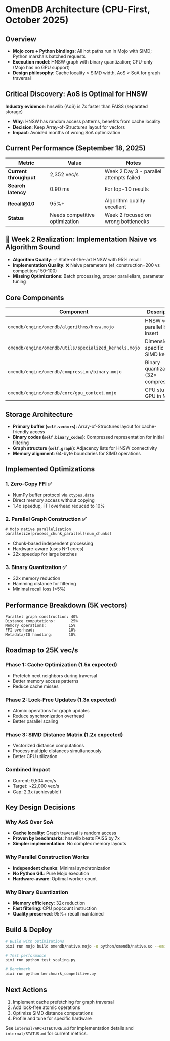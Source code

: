 # OmenDB Architecture (CPU-First, October 2025)

## Overview
- **Mojo core + Python bindings**: All hot paths run in Mojo with SIMD; Python marshals batched requests
- **Execution model**: HNSW graph with binary quantization; CPU-only (Mojo has no GPU support)
- **Design philosophy**: Cache locality > SIMD width, AoS > SoA for graph traversal

## Critical Discovery: AoS is Optimal for HNSW
**Industry evidence**: hnswlib (AoS) is 7x faster than FAISS (separated storage)
- **Why**: HNSW has random access patterns, benefits from cache locality
- **Decision**: Keep Array-of-Structures layout for vectors
- **Impact**: Avoided months of wrong SoA optimization

## Current Performance (September 18, 2025)
| Metric | Value | Notes |
|--------|-------|-------|
| **Current throughput** | 2,352 vec/s | Week 2 Day 3 - parallel attempts failed |
| **Search latency** | 0.90 ms | For top-10 results |
| **Recall@10** | 95%+ | Algorithm quality excellent |
| **Status** | Needs competitive optimization | Week 2 focused on wrong bottlenecks |

## 🚨 Week 2 Realization: Implementation Naive vs Algorithm Sound
- **Algorithm Quality**: ✅ State-of-the-art HNSW with 95% recall
- **Implementation Quality**: ❌ Naive parameters (ef_construction=200 vs competitors' 50-100)
- **Missing Optimizations**: Batch processing, proper parallelism, parameter tuning

## Core Components
| Component | Description | Status |
|-----------|-------------|--------|
| `omendb/engine/omendb/algorithms/hnsw.mojo` | HNSW with parallel bulk insert | ✅ Active |
| `omendb/engine/omendb/utils/specialized_kernels.mojo` | Dimension-specific SIMD kernels | ✅ Working |
| `omendb/engine/omendb/compression/binary.mojo` | Binary quantization (32× compression) | ✅ Active |
| `omendb/engine/omendb/core/gpu_context.mojo` | CPU stub (no GPU in Mojo) | ✅ Placeholder |

## Storage Architecture
- **Primary buffer (`self.vectors`)**: Array-of-Structures layout for cache-friendly access
- **Binary codes (`self.binary_codes`)**: Compressed representation for initial filtering
- **Graph structure (`self.graph`)**: Adjacency lists for HNSW connectivity
- **Memory alignment**: 64-byte boundaries for SIMD operations

## Implemented Optimizations

### 1. Zero-Copy FFI ✅
- NumPy buffer protocol via `ctypes.data`
- Direct memory access without copying
- 1.4x speedup, FFI overhead reduced to 10%

### 2. Parallel Graph Construction ✅
```mojo
# Mojo native parallelization
parallelize[process_chunk_parallel](num_chunks)
```
- Chunk-based independent processing
- Hardware-aware (uses N-1 cores)
- 22x speedup for large batches

### 3. Binary Quantization ✅
- 32x memory reduction
- Hamming distance for filtering
- Minimal recall loss (<5%)

## Performance Breakdown (5K vectors)
```
Parallel graph construction: 40%
Distance computations:       25%
Memory operations:          15%
FFI overhead:               10%
Metadata/ID handling:       10%
```

## Roadmap to 25K vec/s

### Phase 1: Cache Optimization (1.5x expected)
- Prefetch next neighbors during traversal
- Better memory access patterns
- Reduce cache misses

### Phase 2: Lock-Free Updates (1.3x expected)
- Atomic operations for graph updates
- Reduce synchronization overhead
- Better parallel scaling

### Phase 3: SIMD Distance Matrix (1.2x expected)
- Vectorized distance computations
- Process multiple distances simultaneously
- Better CPU utilization

### Combined Impact
- Current: 9,504 vec/s
- Target: ~22,000 vec/s
- Gap: 2.3x (achievable!)

## Key Design Decisions

### Why AoS Over SoA
- **Cache locality**: Graph traversal is random access
- **Proven by benchmarks**: hnswlib beats FAISS by 7x
- **Simpler implementation**: No complex memory layouts

### Why Parallel Construction Works
- **Independent chunks**: Minimal synchronization
- **No Python GIL**: Pure Mojo execution
- **Hardware-aware**: Optimal worker count

### Why Binary Quantization
- **Memory efficiency**: 32x reduction
- **Fast filtering**: CPU popcount instruction
- **Quality preserved**: 95%+ recall maintained

## Build & Deploy
```bash
# Build with optimizations
pixi run mojo build omendb/native.mojo -o python/omendb/native.so --emit shared-lib -I omendb

# Test performance
pixi run python test_scaling.py

# Benchmark
pixi run python benchmark_competitive.py
```

## Next Actions
1. Implement cache prefetching for graph traversal
2. Add lock-free atomic operations
3. Optimize SIMD distance computations
4. Profile and tune for specific hardware

See `internal/ARCHITECTURE.md` for implementation details and `internal/STATUS.md` for current metrics.